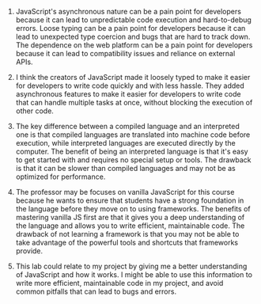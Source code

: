 1. JavaScript's asynchronous nature can be a pain point for developers because
   it can lead to unpredictable code execution and hard-to-debug errors. Loose
   typing can be a pain point for developers because it can lead to unexpected
   type coercion and bugs that are hard to track down. The dependence on the
   web platform can be a pain point for developers because it can lead to
   compatibility issues and reliance on external APIs.

2. I think the creators of JavaScript made it loosely typed to make it easier
   for developers to write code quickly and with less hassle. They added
   asynchronous features to make it easier for developers to write code
   that can handle multiple tasks at once, without blocking the execution
   of other code.

3. The key difference between a compiled language and an interpreted one is
   that compiled languages are translated into machine code before execution,
   while interpreted languages are executed directly by the computer. The
   benefit of being an interpreted language is that it's easy to get
   started with and requires no special setup or tools. The drawback is
   that it can be slower than compiled languages and may not be as
   optimized for performance.

4. The professor may be focuses on vanilla JavaScript for this course because
   he wants to ensure that students have a strong foundation in the language
   before they move on to using frameworks. The benefits of mastering vanilla
   JS first are that it gives you a deep understanding of the language and
   allows you to write efficient, maintainable code. The drawback of not
   learning a framework is that you may not be able to take advantage of the
   powerful tools and shortcuts that frameworks provide.

5. This lab could relate to my project by giving me a better understanding of
   JavaScript and how it works. I might be able to use this information to
   write more efficient, maintainable code in my project, and avoid common
   pitfalls that can lead to bugs and errors.


